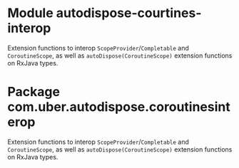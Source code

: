 # Module autodispose-courtines-interop

Extension functions to interop `ScopeProvider`/`Completable` and `CoroutineScope`, as well as
`autoDispose(CoroutineScope)` extension functions on RxJava types.

# Package com.uber.autodispose.coroutinesinterop

Extension functions to interop `ScopeProvider`/`Completable` and `CoroutineScope`, as well as
`autoDispose(CoroutineScope)` extension functions on RxJava types.
